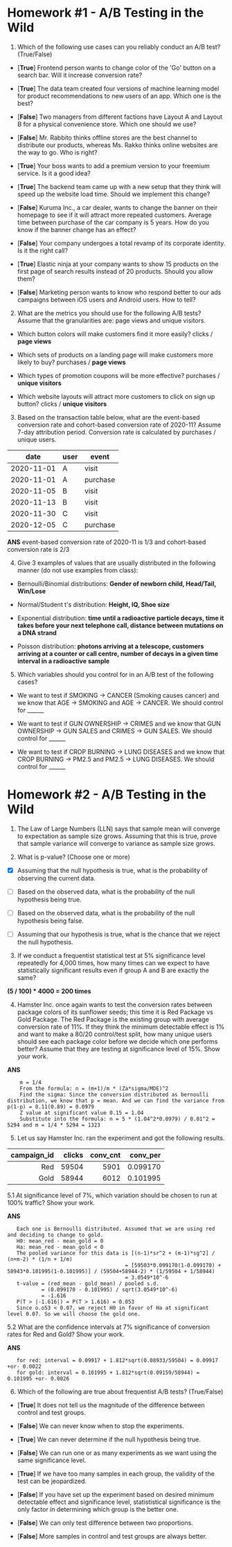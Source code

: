 # Homework #1 - A/B Testing in the Wild

1. Which of the following use cases can you reliably conduct an A/B test? (True/False)

* [**True**] Frontend person wants to change color of the 'Go' button on a search bar. Will it increase conversion rate?

* [**True**] The data team created four versions of machine learning model for product recommendations to new users of an app. Which one is the best?

* [**False**] Two managers from different factions have Layout A and Layout B for a physical convenience store. Which one should we use?

* [**False**] Mr. Rabbito thinks offline stores are the best channel to distribute our products, whereas Ms. Rakko thinks online websites are the way to go. Who is right?

* [**True**] Your boss wants to add a premium version to your freemium service. Is it a good idea?

* [**True**] The backend team came up with a new setup that they think will speed up the website load time. Should we implement this change?

* [**False**] Kuruma Inc., a car dealer, wants to change the banner on their homepage to see if it will attract more repeated customers. Average time between purchase of the car company is 5 years. How do you know if the banner change has an effect? 

* [**False**] Your company undergoes a total revamp of its corporate identity. Is it the right call?

* [**True**] Elastic ninja at your company wants to show 15 products on the first page of search results instead of 20 products. Should you allow them?

* [**False**] Marketing person wants to know who respond better to our ads campaigns between iOS users and Android users. How to tell?

2. What are the metrics you should use for the following A/B tests? Assume that the granularities are: page views and unique visitors.

* Which button colors will make customers find it more easily? clicks / **page views**

* Which sets of products on a landing page will make customers more likely to buy? purchases / **page views**

* Which types of promotion coupons will be more effective? purchases / **unique visitors**

* Which website layouts will attract more customers to click on sign up button? clicks / **unique visitors**

3. Based on the transaction table below, what are the event-based conversion rate and cohort-based conversion rate of 2020-11? Assume 7-day attribution period. Conversion rate is calculated by purchases / unique users.

| date       | user | event    |
|------------|------|----------|
| 2020-11-01 | A    | visit    |
| 2020-11-01 | A    | purchase |
| 2020-11-05 | B    | visit    |
| 2020-11-13 | B    | visit    |
| 2020-11-30 | C    | visit    |
| 2020-12-05 | C    | purchase |

**ANS** event-based conversion rate of 2020-11 is 1/3 and cohort-based conversion rate is 2/3

4. Give 3 examples of values that are usually distributed in the following manner (do not use examples from class):

* Bernoulli/Binomial distributions: **Gender of newborn child, Head/Tail, Win/Lose**

* Normal/Student t's distribution: **Height, IQ, Shoe size**

* Exponential distribution: **time until a radioactive particle decays, time it takes before your next telephone call, distance between mutations on a DNA strand**

* Poisson distribution: **photons arriving at a telescope, customers arriving at a counter or call centre, number of decays in a given time interval in a radioactive sample**

5. Which variables should you control for in an A/B test of the following cases?

* We want to test if SMOKING -> CANCER (Smoking causes cancer) and we know that AGE -> SMOKING and AGE -> CANCER. We should control for ______

* We want to test if GUN OWNERSHIP -> CRIMES and we know that GUN OWNERSHIP -> GUN SALES and CRIMES -> GUN SALES. We should control for ______

* We want to test if CROP BURNING -> LUNG DISEASES and we know that CROP BURNING -> PM2.5 and PM2.5 -> LUNG DISEASES. We should control for ______

# Homework #2 - A/B Testing in the Wild

1. The Law of Large Numbers (LLN) says that sample mean will converge to expectation as sample size grows. Assuming that this is true, prove that sample variance will converge to variance as sample size grows. 

2. What is p-value? (Choose one or more)

* [x] Assuming that the null hypothesis is true, what is the probability of observing the current data.

* [ ] Based on the observed data, what is the probability of the null hypothesis being true.

* [ ] Based on the observed data, what is the probability of the null hypothesis being false.

* [ ] Assuming that our hypothesis is true, what is the chance that we reject the null hypothesis.

3. If we conduct a frequentist statistical test at 5% significance level repeatedly for 4,000 times, how many times can we expect to have statistically significant results even if group A and B are exactly the same?

**(5 / 100) * 4000 = 200 times**

4. Hamster Inc. once again wants to test the conversion rates between package colors of its sunflower seeds; this time it is Red Package vs Gold Package. The Red Package is the existing group with average conversion rate of 11%. If they think the minimum detectable effect is 1% and want to make a 80/20 control/test split, how many unique users should see each package color before we decide which one performs better? Assume that they are testing at significance level of 15%. Show your work.

**ANS** 

        m = 1/4
        From the formula: n = (m+1)/m * (Za*sigma/MDE)^2
        Find the sigma: Since the conversion distributed as bernoulli distribution, we know that p = mean. And we can find the variance from p(1-p) = 0.11(0.89) = 0.0979
        Z value at significant value 0.15 = 1.04
        Substitute into the formula: n = 5 * (1.04^2*0.0979) / 0.01^2 = 5294 and m = 1/4 * 5294 = 1323

5. Let us say Hamster Inc. ran the experiment and got the following results. 

| campaign_id | clicks | conv_cnt | conv_per |
|------------:|-------:|---------:|---------:|
|         Red |  59504 |     5901 | 0.099170 |
|        Gold |  58944 |     6012 | 0.101995 |

5.1 At significance level of 7%, which variation should be chosen to run at 100% traffic? Show your work.

**ANS** 

       Each one is Bernoulli distributed. Assumed that we are using red and deciding to change to gold.
       H0: mean_red - mean_gold = 0
       Ha: mean_red - mean_gold < 0
       The pooled variance for this data is [(n-1)*sr^2 + (m-1)*sg^2] / (n+m-2) * (1/n + 1/m) 
                                          = [59503*0.099170(1-0.099170) + 58943*0.101995(1-0.101995)] / (59504+58944-2) * (1/59504 + 1/58944)
                                          = 3.0549*10^-6
       t-value = (red_mean - gold_mean) / pooled s.d.
               = (0.099170 - 0.101995) / sqrt(3.0549*10^-6)
               = -1.616
       P(T > |-1.616|) = P(T > 1.616) = 0.053
       Since o.o53 < 0.07, we reject H0 in favor of Ha at significant level 0.07. So we will choose the gold one.

5.2 What are the confidence intervals at 7% significance of conversion rates for Red and Gold? Show your work.

**ANS** 

       for red: interval = 0.09917 + 1.812*sqrt(0.08933/59504) = 0.09917 +or- 0.0022 
       for gold: interval = 0.101995 + 1.812*sqrt(0.09159/58944) = 0.101995 +or- 0.0026 

6. Which of the following are true about frequentist A/B tests? (True/False)

* [**True**] It does not tell us the magnitude of the difference between control and test groups.

* [**False**] We can never know when to stop the experiments.

* [**True**] We can never determine if the null hypothesis being true.

* [**False**] We can run one or as many experiments as we want using the same significance level.

* [**True**] If we have too many samples in each group, the validity of the test can be jeopardized.

* [**False**] If you have set up the experiment based on desired minimum detectable effect and significance level, statististical significance is the only factor in determining which group is the better one.

* [**False**] We can only test difference between two proportions.

* [**False**] More samples in control and test groups are always better.

